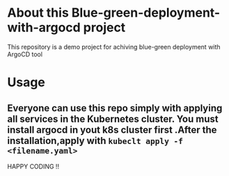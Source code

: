 # About this Blue-green-deployment-with-argocd project
This repository is a demo project for achiving blue-green deployment with ArgoCD tool

# Usage
## Everyone can use this repo simply with applying all services in the Kubernetes cluster. You must install argocd in yout k8s cluster first .After the installation,apply with `kubeclt apply -f <filename.yaml>`

HAPPY CODING !!
